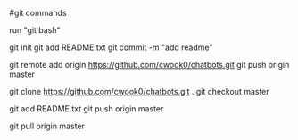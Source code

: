 #git commands

run "git bash"

git init
git add README.txt
git commit -m "add readme"

git remote add origin https://github.com/cwook0/chatbots.git
git push origin master

git clone https://github.com/cwook0/chatbots.git .
git checkout master

git add README.txt
git push origin master

git pull origin master